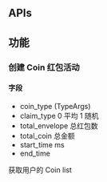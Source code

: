 ## APIs



## 功能

### 创建 Coin 红包活动
#### 字段
 - coin_type (TypeArgs)
 - claim_type 0 平均 1 随机
 - total_envelope 总红包数
 - total_coin 总金额
 - start_time ms
 - end_time




获取用户的 Coin list